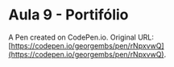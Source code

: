 # Aula 9 - Portifólio

A Pen created on CodePen.io. Original URL: [https://codepen.io/georgembs/pen/rNpxvwQ](https://codepen.io/georgembs/pen/rNpxvwQ).


